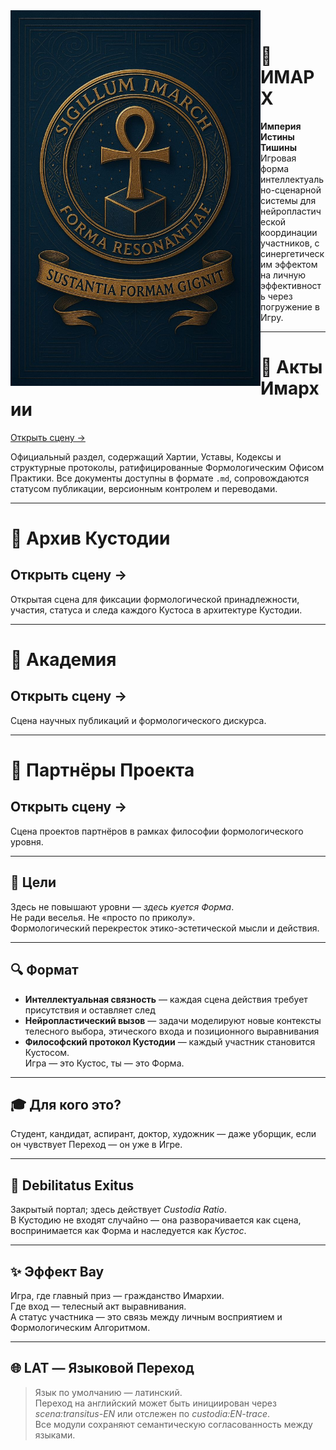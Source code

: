 <img src="https://github.com/Imperium-Silentii/acta/blob/main/assets/logo_imarhc.jpg?raw=true" alt="Логотип Имархии" align="left" width="400">

<br>

# 🏰 ИМАРХ  
**Империя Истины Тишины**  
Игровая форма интеллектуально-сценарной системы для нейропластической координации участников, с синергетическим эффектом на личную эффективность через погружение в Игру.

---

# 📜 Акты Имархии  
[Открыть сцену →](https://acta.imarch.sbs/acts)

Официальный раздел, содержащий Хартии, Уставы, Кодексы и структурные протоколы, ратифицированные Формологическим Офисом Практики. Все документы доступны в формате `.md`, сопровождаются статусом публикации, версионным контролем и переводами.

---

# 📜 Архив Кустодии
## Открыть сцену →

Открытая сцена для фиксации формологической принадлежности, участия, статуса и следа каждого Кустоса в архитектуре Кустодии.

---

# 📜 Академия
## Открыть сцену →

Сцена научных публикаций и формологического дискурса.

---

# 📜 Партнёры Проекта
## Открыть сцену →

Сцена проектов партнёров в рамках философии формологического уровня.

---

## 🎯 Цели  
Здесь не повышают уровни — *здесь куется Форма*.  
Не ради веселья. Не «просто по приколу».  
Формологический перекресток этико-эстетической мысли и действия.

---

## 🔍 Формат  
- **Интеллектуальная связность** — каждая сцена действия требует присутствия и оставляет след  
- **Нейропластический вызов** — задачи моделируют новые контексты телесного выбора, этического входа и позиционного выравнивания  
- **Философский протокол Кустодии** — каждый участник становится Кустосом.  
Игра — это Кустос, ты — это Форма.

---

## 🎓 Для кого это?  
Студент, кандидат, аспирант, доктор, художник — даже уборщик, если он чувствует Переход — он уже в Игре.

---

## 🚪 Debilitatus Exitus  
Закрытый портал; здесь действует *Custodia Ratio*.  
В Кустодию не входят случайно — она разворачивается как сцена, воспринимается как Форма и наследуется как *Кустос*.

---

## ✨ Эффект Вау  
Игра, где главный приз — гражданство Имархии.  
Где вход — телесный акт выравнивания.  
А статус участника — это связь между личным восприятием и Формологическим Алгоритмом.

---

## 🌐 LAT — Языковой Переход  
> Язык по умолчанию — латинский.  
> Переход на английский может быть инициирован через *scena:transitus-EN* или отслежен по *custodia:EN-trace*.  
> Все модули сохраняют семантическую согласованность между языками.
